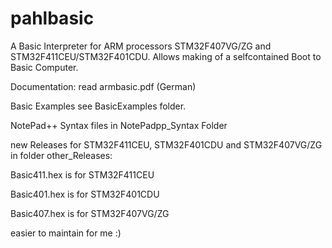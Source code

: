 # pahlbasic

A Basic Interpreter for ARM processors STM32F407VG/ZG and STM32F411CEU/STM32F401CDU. 
Allows making of a selfcontained Boot to Basic Computer.

Documentation: read armbasic.pdf (German)

Basic Examples see BasicExamples folder.

NotePad++ Syntax files in NotePadpp_Syntax Folder


new Releases for STM32F411CEU, STM32F401CDU and STM32F407VG/ZG in folder other_Releases:

Basic411.hex is for STM32F411CEU

Basic401.hex is for STM32F401CDU

Basic407.hex is for STM32F407VG/ZG


easier to maintain for me :)

